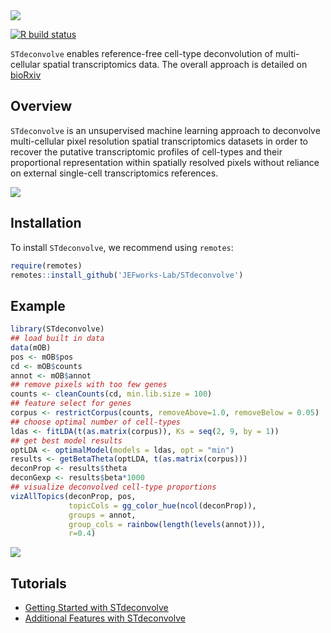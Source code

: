 <img src="https://github.com/JEFworks/STdeconvolve/blob/package/docs/img/STdeconvolve_logo.png?raw=true"/>

<!-- badges: start -->
[![R build status](https://github.com/JEFworks/STdeconvolve/workflows/R-CMD-check/badge.svg)](https://github.com/JEFworks/STdeconvolve/actions)
<!-- badges: end -->

`STdeconvolve` enables reference-free cell-type deconvolution of multi-cellular spatial transcriptomics data. The overall approach is detailed on [bioRxiv](https://www.biorxiv.org/content/10.1101/2021.06.15.448381v1)

## Overview

`STdeconvolve` is an unsupervised machine learning approach to deconvolve multi-cellular pixel resolution spatial transcriptomics datasets in order to recover the putative transcriptomic profiles of cell-types and their proportional representation within spatially resolved pixels without reliance on external single-cell transcriptomics references.

<img src="https://github.com/JEFworks/STdeconvolve/blob/package/docs/img/STdeconvolve_workflowforwebsite.png?raw=true"/>

## Installation

To install `STdeconvolve`, we recommend using `remotes`:

``` r
require(remotes)
remotes::install_github('JEFworks-Lab/STdeconvolve')
```

## Example

``` r
library(STdeconvolve)
## load built in data
data(mOB)
pos <- mOB$pos
cd <- mOB$counts
annot <- mOB$annot
## remove pixels with too few genes
counts <- cleanCounts(cd, min.lib.size = 100)
## feature select for genes
corpus <- restrictCorpus(counts, removeAbove=1.0, removeBelow = 0.05)
## choose optimal number of cell-types
ldas <- fitLDA(t(as.matrix(corpus)), Ks = seq(2, 9, by = 1))
## get best model results
optLDA <- optimalModel(models = ldas, opt = "min")
results <- getBetaTheta(optLDA, t(as.matrix(corpus)))
deconProp <- results$theta
deconGexp <- results$beta*1000
## visualize deconvolved cell-type proportions
vizAllTopics(deconProp, pos,
             topicCols = gg_color_hue(ncol(deconProp)),
             groups = annot, 
             group_cols = rainbow(length(levels(annot))),
             r=0.4)	  
```

<img src="https://github.com/JEFworks/STdeconvolve/blob/package/docs/getting_started_files/figure-markdown_github/getting_started_proportions-1.png?raw=true"/>

## Tutorials
- [Getting Started with STdeconvolve](https://github.com/JEFworks/STdeconvolve/blob/package/docs/getting_started.md)
- [Additional Features with STdeconvolve](https://github.com/JEFworks/STdeconvolve/blob/package/docs/additional_features.md)
